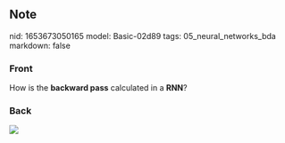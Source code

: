 ## Note
nid: 1653673050165
model: Basic-02d89
tags: 05_neural_networks_bda
markdown: false

### Front
How is the <b>backward pass</b> calculated in a <b>RNN</b>?

### Back
<img src="paste-500b7531ff0fdbf42439e74c119f3808376f154f.jpg">
